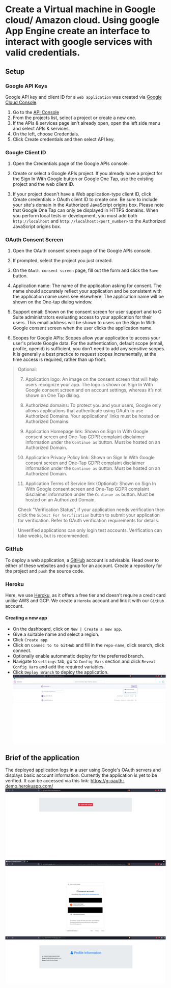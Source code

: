 # Create a Virtual machine in Google cloud/ Amazon cloud. Using google App Engine create an interface to interact with google services with valid credentials.

## Setup

### Google API Keys
Google API key and client ID for a ```web application``` was created via [Google Cloud Console](https://console.cloud.google.com/).

1. Go to the [API Console](https://console.developers.google.com/)
2. From the projects list, select a project or create a new one.
3. If the APIs & services page isn't already open, open the left side menu and select APIs & services.
4. On the left, choose Credentials.
5. Click Create credentials and then select API key.

### Google Client ID
1. Open the Credentials page of the Google APIs console.
2. Create or select a Google APIs project. If you already have a project for the Sign In With Google button or Google One Tap, use the existing project and the web client ID.

3. If your project doesn't have a Web application-type client ID, click Create credentials > OAuth client ID to create one. Be sure to include your site's domain in the Authorized JavaScript origins box. Please note that Google One Tap can only be displayed in HTTPS domains. When you perform local tests or development, you must add both ```http://localhost``` and ```http://localhost:<port_number>``` to the Authorized JavaScript origins box.

### OAuth Consent Screen
1. Open the OAuth consent screen page of the Google APIs console.
2. If prompted, select the project you just created.
3. On the ```OAuth consent screen``` page, fill out the form and click the ```Save``` button.

4. Application name: The name of the application asking for consent. The name should accurately reflect your application and be consistent with the application name users see elsewhere. The application name will be shown on the One-tap dialog window.

5. Support email: Shown on the consent screen for user support and to G Suite administrators evaluating access to your application for their users. This email address will be shown to users on the Sign In With Google consent screen when the user clicks the application name.

6. Scopes for Google APIs: Scopes allow your application to access your user's private Google data. For the authentication, default scope (email, profile, openid) is sufficient, you don’t need to add any sensitive scopes. It is generally a best practice to request scopes incrementally, at the time access is required, rather than up front.

> Optional:
>
> 7. Application logo: An image on the consent screen that will help users recognize your app. The logo is shown on Sign In With Google consent screen and on account settings, whereas it’s not shown on One Tap dialog.
>
> 8. Authorized domains: To protect you and your users, Google only allows applications that authenticate using OAuth to use Authorized Domains. Your applications' links must be hosted on Authorized Domains.
>
>9. Application Homepage link: Shown on Sign In With Google consent screen and One-Tap GDPR complaint disclaimer information under the ```Continue as``` button. Must be hosted on an Authorized Domain.
>
>10. Application Privacy Policy link: Shown on Sign In With Google consent screen and One-Tap GDPR complaint disclaimer information under the ```Continue as``` button. Must be hosted on an Authorized Domain.
>
>11. Application Terms of Service link (Optional): Shown on Sign In With Google consent screen and One-Tap GDPR complaint disclaimer information under the ```Continue as``` button. Must be hosted on an Authorized Domain.
>
>Check "Verification Status", if your application needs verification then click the ```Submit For Verification``` button to submit your application for verification. Refer to OAuth verification requirements for details.

> Unverified applications can only login test accounts. Verification can take weeks, but is recommended.


### GitHub
To deploy a web application, a [GitHub](https://github.com) account is advisable.
Head over to either of these websites and signup for an account. Create a repository for the project and ```push``` the source code.

### Heroku
Here, we use [Heroku](https://heroku.com), as it offers a free tier and doesn't require a credit card unlike AWS and GCP.
We create a ```Heroku``` account and link it with our ```GitHub``` account.

#### Creating a new app
- On the dashboard, click on ```New | Create a new app```.
- Give a suitable name and select a region.
- Click ```Create app```
- Click on ```Connec to to GitHub``` and fill in the ```repo-name```, click search, click connect.
- Optionally enable autommatic deploy for the preferred branch.
- Navigate to ```settings``` tab, go to ```Config Vars``` section and click ```Reveal Config Vars``` and add
  the required variables.
- Click ```Deploy Branch``` to deploy the application.
![Heroku Dashboard](./steps/heroku.png)

## Brief of the application
The deployed application logs in a user using Google's OAuth servers and displays basic account information. Currently the application is yet to be verified. 
It can be accessed via this link: https://g-oauth-demo.herokuapp.com/
![Homepage](./steps/before.png)
![Signin screen](./steps/during.png)
![Final Page](./steps/after.png)
